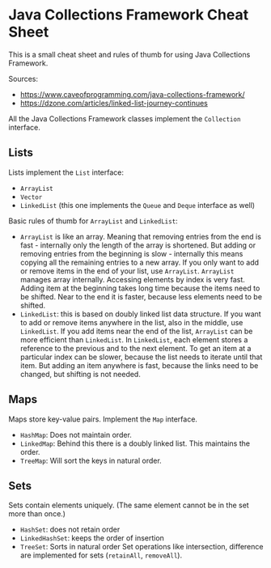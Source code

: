 # Java Collections Framework Cheat Sheet
This is a small cheat sheet and rules of thumb for using Java Collections Framework.

Sources:
* https://www.caveofprogramming.com/java-collections-framework/
* https://dzone.com/articles/linked-list-journey-continues

All the Java Collections Framework classes implement the ```Collection``` interface.

## Lists

Lists implement the ```List``` interface:
* ```ArrayList```
* ```Vector```
* ```LinkedList``` (this one implements the ```Queue``` and ```Deque``` interface as well)

Basic rules of thumb for ```ArrayList``` and ```LinkedList```:
* ```ArrayList``` is like an array. Meaning that removing entries from the end is fast - internally only the length of the array is shortened. But adding or removing entries from the beginning is slow - internally this means copying all the remaining entries to a new array. If you only want to add or remove items in the end of your list, use ```ArrayList```. ```ArrayList``` manages array internally. Accessing elements by index is very fast. Adding item at the beginning takes long time because the items need to be shifted. Near to the end it is faster, because less elements need to be shifted.
* ```LinkedList```: this is based on doubly linked list data structure. If you want to add or remove items anywhere in the list, also in the middle, use ```LinkedList```. If you add items near the end of the list, ```ArrayList``` can be more efficient than ```LinkedList```. In ```LinkedList```, each element stores a reference to the previous and to the next element. To get an item at a particular index can be slower, because the list needs to iterate until that item. But adding an item anywhere is fast, because the links need to be changed, but shifting is not needed.

## Maps
Maps store key-value pairs. Implement the ```Map``` interface.
* ```HashMap```: Does not maintain order.
* ```LinkedMap```: Behind this there is a doubly linked list. This maintains the order.
* ```TreeMap```: Will sort the keys in natural order.

## Sets
Sets contain elements uniquely. (The same element cannot be in the set more than once.)
* ```HashSet```: does not retain order
* ```LinkedHashSet```: keeps the order of insertion
* ```TreeSet```: Sorts in natural order
Set operations like intersection, difference are implemented for sets (```retainAll```, ```removeAll```).

